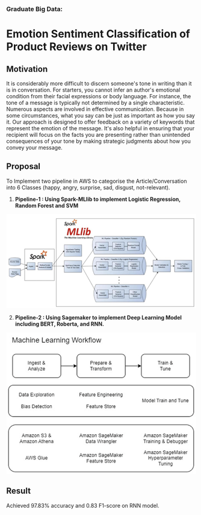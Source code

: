 ### Graduate Big Data:
# Emotion Sentiment Classification of Product Reviews on Twitter

## Motivation
It is considerably more difficult to discern someone's tone in writing than it is in conversation. For starters, you cannot infer an author's emotional condition from their facial expressions or body language. For instance, the tone of a message is typically not determined by a single characteristic. Numerous aspects are involved in effective communication. Because in some circumstances, what you say can be just as important as how you say it. Our approach is designed to offer feedback on a variety of keywords that represent the emotion of the message. It's also helpful in ensuring that your recipient will focus on the facts you are presenting rather than unintended consequences of your tone by making strategic judgments about how you convey your message.

## Proposal

To Implement two pipeline in AWS to categorise the Article/Conversation into 6 Classes (happy, angry, surprise, sad, disgust, not-relevant).

1. **Pipeline-1 : Using Spark-MLlib to implement Logistic Regression, Random Forest and SVM**

![SparkMl](https://github.com/Ashleshk/Emotion-Sentiment-Classification-of-Product-Reviews-on-Twitter/blob/main/BERT%20Results/arch1.png)

2.  **Pipeline-2 : Using Sagemaker to implement Deep Learning Model including BERT, Roberta, and RNN.**


![ML in Sagemaneker](https://github.com/Ashleshk/Emotion-Sentiment-Classification-of-Product-Reviews-on-Twitter/blob/main/BERT%20Results/Arch-02.png)

## Result

Achieved 97.83% accuracy and 0.83 F1-score on RNN model.